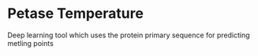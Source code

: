 # Petase Temperature

Deep learning tool which uses the protein primary sequence for predicting metling points  
